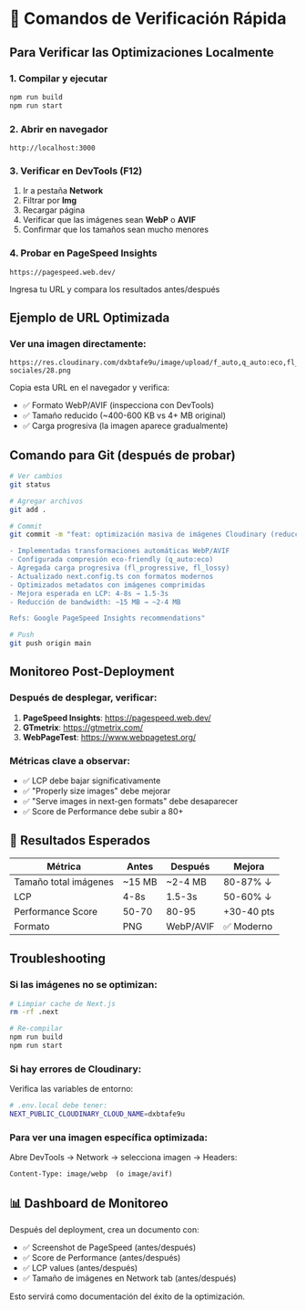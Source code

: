 # 🚀 Comandos de Verificación Rápida

## Para Verificar las Optimizaciones Localmente

### 1. Compilar y ejecutar

```bash
npm run build
npm run start
```

### 2. Abrir en navegador

```
http://localhost:3000
```

### 3. Verificar en DevTools (F12)

1. Ir a pestaña **Network**
2. Filtrar por **Img**
3. Recargar página
4. Verificar que las imágenes sean **WebP** o **AVIF**
5. Confirmar que los tamaños sean mucho menores

### 4. Probar en PageSpeed Insights

```
https://pagespeed.web.dev/
```

Ingresa tu URL y compara los resultados antes/después

## Ejemplo de URL Optimizada

### Ver una imagen directamente:

```
https://res.cloudinary.com/dxbtafe9u/image/upload/f_auto,q_auto:eco,fl_progressive,fl_lossy/v1758905596/trinchera/eventos-sociales/28.png
```

Copia esta URL en el navegador y verifica:

- ✅ Formato WebP/AVIF (inspecciona con DevTools)
- ✅ Tamaño reducido (~400-600 KB vs 4+ MB original)
- ✅ Carga progresiva (la imagen aparece gradualmente)

## Comando para Git (después de probar)

```bash
# Ver cambios
git status

# Agregar archivos
git add .

# Commit
git commit -m "feat: optimización masiva de imágenes Cloudinary (reducción 80-90%)

- Implementadas transformaciones automáticas WebP/AVIF
- Configurada compresión eco-friendly (q_auto:eco)
- Agregada carga progresiva (fl_progressive, fl_lossy)
- Actualizado next.config.ts con formatos modernos
- Optimizados metadatos con imágenes comprimidas
- Mejora esperada en LCP: 4-8s → 1.5-3s
- Reducción de bandwidth: ~15 MB → ~2-4 MB

Refs: Google PageSpeed Insights recommendations"

# Push
git push origin main
```

## Monitoreo Post-Deployment

### Después de desplegar, verificar:

1. **PageSpeed Insights**: https://pagespeed.web.dev/
2. **GTmetrix**: https://gtmetrix.com/
3. **WebPageTest**: https://www.webpagetest.org/

### Métricas clave a observar:

- ✅ LCP debe bajar significativamente
- ✅ "Properly size images" debe mejorar
- ✅ "Serve images in next-gen formats" debe desaparecer
- ✅ Score de Performance debe subir a 80+

## 🎯 Resultados Esperados

| Métrica               | Antes  | Después   | Mejora     |
| --------------------- | ------ | --------- | ---------- |
| Tamaño total imágenes | ~15 MB | ~2-4 MB   | 80-87% ↓   |
| LCP                   | 4-8s   | 1.5-3s    | 50-60% ↓   |
| Performance Score     | 50-70  | 80-95     | +30-40 pts |
| Formato               | PNG    | WebP/AVIF | ✅ Moderno |

## Troubleshooting

### Si las imágenes no se optimizan:

```bash
# Limpiar cache de Next.js
rm -rf .next

# Re-compilar
npm run build
npm run start
```

### Si hay errores de Cloudinary:

Verifica las variables de entorno:

```bash
# .env.local debe tener:
NEXT_PUBLIC_CLOUDINARY_CLOUD_NAME=dxbtafe9u
```

### Para ver una imagen específica optimizada:

Abre DevTools → Network → selecciona imagen → Headers:

```
Content-Type: image/webp  (o image/avif)
```

## 📊 Dashboard de Monitoreo

Después del deployment, crea un documento con:

- ✅ Screenshot de PageSpeed (antes/después)
- ✅ Score de Performance (antes/después)
- ✅ LCP values (antes/después)
- ✅ Tamaño de imágenes en Network tab (antes/después)

Esto servirá como documentación del éxito de la optimización.
